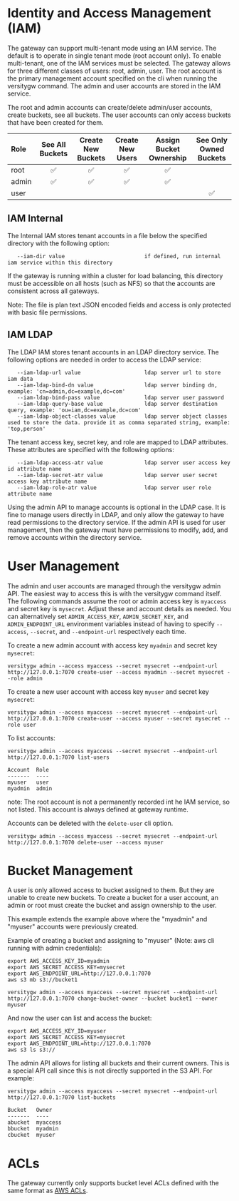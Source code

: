 # Identity and Access Management (IAM)
The gateway can support multi-tenant mode using an IAM service. The default is to operate in single tenant mode (root account only). To enable multi-tenant, one of the IAM services must be selected. The gateway allows for three different classes of users: root, admin, user. The root account is the primary management account specified on the cli when running the versitygw command. The admin and user accounts are stored in the IAM service.

The root and admin accounts can create/delete admin/user accounts, create buckets, see all buckets. The user accounts can only access buckets that have been created for them.

| Role | See All Buckets | Create New Buckets | Create New Users | Assign Bucket Ownership | See Only Owned Buckets |
| :--- | :---: | :---: | :---: | :---: | :---: |
| root | :white_check_mark: | :white_check_mark: | :white_check_mark: | :white_check_mark: | |
| admin | :white_check_mark: | :white_check_mark: | :white_check_mark: | :white_check_mark: | |
| user | | | | | :white_check_mark: |

## IAM Internal
The Internal IAM stores tenant accounts in a file below the specified directory with the following option:
```
   --iam-dir value                         if defined, run internal iam service within this directory
```

If the gateway is running within a cluster for load balancing, this directory must be accessible on all hosts (such as NFS) so that the accounts are consistent across all gateways.

Note: The file is plan text JSON encoded fields and access is only protected with basic file permissions.

## IAM LDAP
The LDAP IAM stores tenant accounts in an LDAP directory service. The following options are needed in order to access the LDAP service:
```
   --iam-ldap-url value                    ldap server url to store iam data
   --iam-ldap-bind-dn value                ldap server binding dn, example: 'cn=admin,dc=example,dc=com'
   --iam-ldap-bind-pass value              ldap server user password
   --iam-ldap-query-base value             ldap server destination query, example: 'ou=iam,dc=example,dc=com'
   --iam-ldap-object-classes value         ldap server object classes used to store the data. provide it as comma separated string, example: 'top,person'
```

The tenant access key, secret key, and role are mapped to LDAP attributes. These attributes are specified with the following options:
```
   --iam-ldap-access-atr value             ldap server user access key id attribute name
   --iam-ldap-secret-atr value             ldap server user secret access key attribute name
   --iam-ldap-role-atr value               ldap server user role attribute name
```

Using the admin API to manage accounts is optional in the LDAP case. It is fine to manage users directly in LDAP, and only allow the gateway to have read permissions to the directory service. If the admin API is used for user management, then the gateway must have permissions to modify, add, and remove accounts within the directory service. 

# User Management
The admin and user accounts are managed through the versitygw admin API.  The easiest way to access this is with the versitygw command itself. The following commands assume the root or admin access key is `myaccess` and secret key is `mysecret`.  Adjust these and account details as needed. You can alternatively set `ADMIN_ACCESS_KEY`, `ADMIN_SECRET_KEY`, and `ADMIN_ENDPOINT_URL` environment variables instead of having to specify `--access`, `--secret`, and `--endpoint-url` respectively each time.

To create a new admin account with access key `myadmin` and secret key `mysecret`:
```
versitygw admin --access myaccess --secret mysecret --endpoint-url http://127.0.0.1:7070 create-user --access myadmin --secret mysecret --role admin
```

To create a new user account with access key `myuser` and secret key `mysecret`:
```
versitygw admin --access myaccess --secret mysecret --endpoint-url http://127.0.0.1:7070 create-user --access myuser --secret mysecret --role user
```

To list accounts:
```
versitygw admin --access myaccess --secret mysecret --endpoint-url http://127.0.0.1:7070 list-users
```
```
Account  Role
-------  ----
myuser   user
myadmin  admin
```
note: The root account is not a permanently recorded int he IAM service, so not listed.  This account is always defined at gateway runtime.

Accounts can be deleted with the `delete-user` cli option.
```
versitygw admin --access myaccess --secret mysecret --endpoint-url http://127.0.0.1:7070 delete-user --access myuser
```

# Bucket Management
A user is only allowed access to bucket assigned to them. But they are unable to create new buckets. To create a bucket for a user account, an admin or root must create the bucket and assign ownership to the user.

This example extends the example above where the "myadmin" and "myuser" accounts were previously created.

Example of creating a bucket and assigning to "myuser" (Note: aws cli running with admin credentials):
```
export AWS_ACCESS_KEY_ID=myadmin
export AWS_SECRET_ACCESS_KEY=mysecret
export AWS_ENDPOINT_URL=http://127.0.0.1:7070
aws s3 mb s3://bucket1

versitygw admin --access myaccess --secret mysecret --endpoint-url http://127.0.0.1:7070 change-bucket-owner --bucket bucket1 --owner myuser
```
And now the user can list and access the bucket:
```
export AWS_ACCESS_KEY_ID=myuser
export AWS_SECRET_ACCESS_KEY=mysecret
export AWS_ENDPOINT_URL=http://127.0.0.1:7070
aws s3 ls s3://
```

The admin API allows for listing all buckets and their current owners. This is a special API call since this is not directly supported in the S3 API.  For example:
```
versitygw admin --access myaccess --secret mysecret --endpoint-url http://127.0.0.1:7070 list-buckets
```
```
Bucket   Owner
-------  ----
abucket  myaccess
bbucket  myadmin
cbucket  myuser
```

# ACLs
The gateway currently only supports bucket level ACLs defined with the same format as [AWS ACLs](https://docs.aws.amazon.com/AmazonS3/latest/userguide/acl-overview.html).